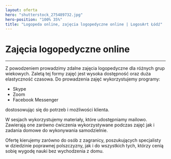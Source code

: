 ```yaml
---
layout: oferta
hero: "shutterstock_275489732.jpg"
hero-position: "100% 35%"
title: "Logopeda online, zajęcia logopedyczne online | LogosArt Łódź"
---
```


# Zajęcia logopedyczne online

<hr>

Z powodzeniem prowadzimy zdalne zajęcia logopedyczne dla różnych grup wiekowych.
Zaletą tej formy zajęć jest wysoka dostępność oraz duża elastyczność czasowa. 
Do prowadzenia zajęć wykorzystujemy programy: 

- Skype
- Zoom
- Facebook Messenger

dostosowując się do potrzeb i możliwości klienta.

W sesjach wykorzystujemy materiały, które udostępniamy mailowo. Zawierają one zarówno 
ćwiczenia wykorzystywane podczas zajęć jak i zadania domowe do wykonywania samodzielnie.

Ofertę kierujemy zarówno do osób z zagranicy, poszukujących specjalisty w dziedzinie 
poprawnej polszczyzny, jak i do wszystkich tych, którzy cenią sobię wygodę nauki bez wychodzenia z domu.
